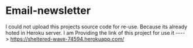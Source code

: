 # Email-newsletter
I could not upload this projects source code for re-use.
Because its already hoted in Heroku server.
I am Providing the link of this project for use it ----> https://sheltered-wave-74594.herokuapp.com/
